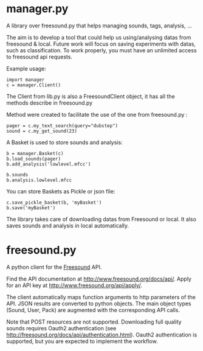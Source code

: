 manager.py
============

A library over freesound.py that helps managing sounds, tags, analysis, ...

The aim is to develop a tool that could help us using/analysing datas from freesound & local. Future work will focus on saving experiments with datas, such as classification.
To work properly, you must have an unlimited access to freesound api requests.

Example usage:

```
import manager
c = manager.Client() 
```
The Client from lib.py is also a FreesoundClient object, it has all the methods describe in freesound.py

Method were created to facilitate the use of the one from freesound.py :
```
pager = c.my_text_search(query="dubstep")
sound = c.my_get_sound(23)
```
A Basket is used to store sounds and analysis:
```
b = manager.Basket(c)
b.load_sounds(pager)
b.add_analysis('lowlevel.mfcc')

b.sounds
b.analysis.lowlevel.mfcc
```
You can store Baskets as Pickle or json file:
```
c.save_pickle_basket(b, 'myBasket')
b.save('myBasket')
```
The library takes care of downloading datas from Freesound or local. It also saves sounds and analysis in local automatically.


freesound.py
============

A python client for the [Freesound](http://freesound.org) API.

Find the API documentation at http://www.freesound.org/docs/api/. Apply for an API key at http://www.freesound.org/api/apply/. 

The client automatically maps function arguments to http parameters of the API. JSON results are converted to python objects. The main object types (Sound, User, Pack) are augmented with the corresponding API calls.

Note that POST resources are not supported. Downloading full quality sounds requires Oauth2 authentication (see http://freesound.org/docs/api/authentication.html). Oauth2 authentication is supported, but you are expected to implement the workflow.



